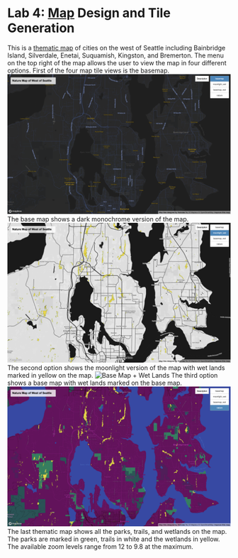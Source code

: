 # Lab 4: [Map](https://nyu16.github.io/projects/ThematicMaps/themehtml) Design and Tile Generation

This is a [thematic map](https://nyu16.github.io/projects/ThematicMaps/theme.html) of cities on the west of Seattle including Bainbridge Island, Silverdale, Enetai, Suquamish, Kingston, and Bremerton. The menu on the top right of the map allows the user to view the map in four different options. First of the four map tile views is the basemap. 
![ Base Map](img/basemap.png)
The base map shows a dark monochrome version of the map. 
![ Moonlight Map](img/moonlight.png)
The second option shows the moonlight version of the map with wet lands marked in yellow on the map. 
![ Base Map + Wet Lands](img/basemapwet.png)
The third option shows a base map with wet lands marked on the base map.
![ Nature Map](img/nature.png)
The last thematic map shows all the parks, trails, and wetlands on the map. The parks are marked in green, trails in white and the wetlands in yellow. The available zoom levels range from 12 to 9.8 at the maximum.
